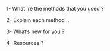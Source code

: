 1- What ’re the methods that you used ?




2- Explain each method ..



3- What’s new for you ?



4- Resources ? 
